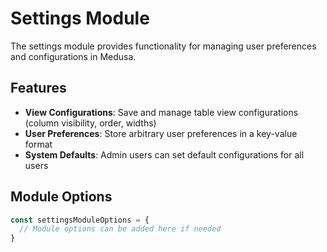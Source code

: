 # Settings Module

The settings module provides functionality for managing user preferences and configurations in Medusa.

## Features

- **View Configurations**: Save and manage table view configurations (column visibility, order, widths)
- **User Preferences**: Store arbitrary user preferences in a key-value format
- **System Defaults**: Admin users can set default configurations for all users

## Module Options

```js
const settingsModuleOptions = {
  // Module options can be added here if needed
}
```